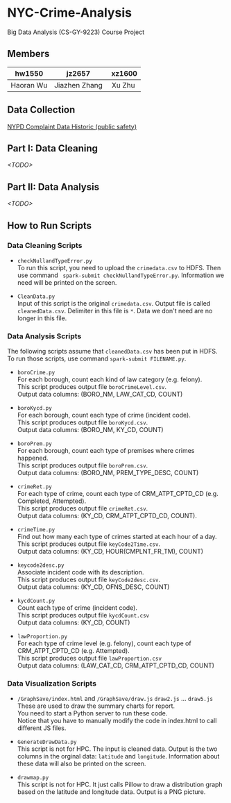 # NYC-Crime-Analysis
Big Data Analysis (CS-GY-9223) Course Project  

## Members
|hw1550         |jz2657         | xz1600|
|:-------------:|:-------------:|:-----:|
|Haoran Wu      |Jiazhen Zhang  |Xu Zhu |

## Data Collection
[NYPD Complaint Data Historic (public safety)](https://data.cityofnewyork.us/Public-Safety/NYPD-Complaint-Data-Historic/qgea-i56i)

## Part I: Data Cleaning
*\<TODO\>*

## Part II: Data Analysis
*\<TODO\>*

## How to Run Scripts
### Data Cleaning Scripts
- `checkNullandTypeError.py`  
To run this script, you need to upload the `crimedata.csv` to HDFS.
Then use command ` spark-submit checkNullandTypeError.py`. Information we need will be printed on the screen.

- `CleanData.py`  
Input of this script is the original `crimedata.csv`.
Output file is called `cleanedData.csv`. Delimiter in this file is `*`. Data we don't need are no longer in this file.


### Data Analysis Scripts
The following scripts assume that `cleanedData.csv` has been put in HDFS. To run those scripts, use command `spark-submit FILENAME.py`.

- `boroCrime.py`  
  For each borough, count each kind of law category (e.g. felony).  
  This script produces output file `boroCrimeLevel.csv`.  
  Output data columns: (BORO_NM, LAW_CAT_CD, COUNT)  

- `boroKycd.py`  
	For each borough, count each type of crime (incident code).  
	This script produces output file `boroKycd.csv`.  
	Output data columns: (BORO_NM, KY_CD, COUNT)  

- `boroPrem.py`  
	For each borough, count each type of premises where crimes happened.  
	This script produces output file `boroPrem.csv`.  
	Output data columns: (BORO_NM, PREM_TYPE_DESC, COUNT)  

- `crimeRet.py`  
	For each type of crime, count each type of CRM_ATPT_CPTD_CD (e.g. Completed, Attempted).  
	This script produces output file `crimeRet.csv`.  
	Output data columns: (KY_CD, CRM_ATPT_CPTD_CD, COUNT).  

- `crimeTime.py`  
	Find out how many each type of crimes started at each hour of a day.  
	This script produces output file `keyCode2Time.csv`.  
	Output data columns: (KY_CD, HOUR(CMPLNT_FR_TM), COUNT)  

- `keycode2desc.py`  
	Associate incident code with its description.  
	This script produces output file `keyCode2desc.csv`.  
	Output data columns: (KY_CD, OFNS_DESC, COUNT)  

- `kycdCount.py`  
	Count each type of crime (incident code).  
	This script produces output file `kycdCount.csv`  
	Output data columns: (KY_CD, COUNT)  

- `lawProportion.py`  
	For each type of crime level (e.g. felony), count each type of CRM_ATPT_CPTD_CD (e.g. Attempted).  
	This script produces output file `lawProportion.csv`  
	Output data columns: (LAW_CAT_CD, CRM_ATPT_CPTD_CD, COUNT)  


### Data Visualization Scripts
- `/GraphSave/index.html` and `/GraphSave/draw.js` `draw2.js` ... `draw5.js`  
	These are used to draw the summary charts for report.  
	You need to start a Python server to run these code.  
	Notice that you have to manually modify the code in index.html to call different JS files.  

- `GenerateDrawData.py`  
	This script is not for HPC. The input is cleaned data. Output is the two columns in the orginal data: `latitude` and `longitude`. Information about	these data will also be printed on the screen.

- `drawmap.py`  
	This script is not for HPC. It just calls Pillow to draw a distribution graph based on the latitude and longitude data. Output is a PNG picture. 

